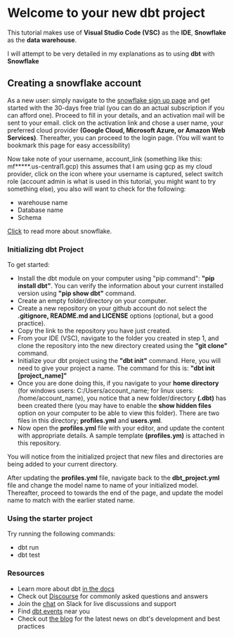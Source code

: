# Welcome to your new dbt project

This tutorial makes use of **Visual Studio Code (VSC)** as the **IDE**, **Snowflake** as the **data warehouse**.

I will attempt to be very detailed in my explanations as to using **dbt** with **Snowflake**

## Creating a snowflake account

As a new user: simply navigate to the [snowflake sign up page](https://signup.snowflake.com/?_ga=2.39988834.1303182868.1634285132-1006226680.1634285132) and get started with the 30-days free trial (you can do an actual subscription if you can afford one). Proceed to fill in your details, and an activation mail will be sent to your email. click on the activation link and chose a user name, your preferred cloud provider **(Google Cloud, Microsoft Azure, or Amazon Web Services)**. Thereafter, you can proceed to the login page. (You will want to bookmark this page for easy accessibility)

Now take note of your username, account_link (something like this: mf*****.us-central1.gcp) this assumes that I am using gcp as my cloud provider, click on the icon where your username is captured, select switch role (account admin is what is used in this tutorial, you might want to try something else), you also will want to check for the following:

- warehouse name
- Database name
- Schema

[Click](https://docs.snowflake.com/en/user-guide/setup.html) to read more about snowflake.

### Initializing dbt Project

To get started:

- Install the dbt module on your computer using "pip command": **"pip install dbt"**. You can verify the information about your current installed version using **"pip show dbt"** command.
- Create an empty folder/directory on your computer.
- Create a new repository on your github account do not select the **.gitignore, README.md and LICENSE** options (optional, but a good practice).
- Copy the link to the repository you have just created.
- From your IDE (VSC), navigate to the folder you created in step 1, and clone the repository into the new directory created using the **"git clone"** command.
- Initialize your dbt project using the **"dbt init"** command. Here, you will need to give your project a name. The command for this is: **"dbt init [project_name]"**
- Once you are done doing this, if you navigate to your **home directory** (for windows users: C:/Users/account_name; for linux users: /home/account_name), you notice that a new folder/directory **(.dbt)** has been created there (you may have to enable the **show hidden files** option on your computer to be able to view this folder). There are two files in this directory; **profiles.yml** and **users.yml**.
- Now open the **profiles.yml** file with your editor, and update the content with appropriate details. A sample template **(profiles.ym)** is attached in this repository.

You will notice from the initialized project that new files and directories are being added to your current directory.

After updating the **profiles.yml** file, navigate back to the **dbt_project.yml** file and change the model name to name of your initialized model. Thereafter, proceed to towards the end of the page, and update the model name to match with the earlier stated name.
  
### Using the starter project

Try running the following commands:

- dbt run
- dbt test

### Resources

- Learn more about dbt [in the docs](https://docs.getdbt.com/docs/introduction)
- Check out [Discourse](https://discourse.getdbt.com/) for commonly asked questions and answers
- Join the [chat](https://community.getdbt.com/) on Slack for live discussions and support
- Find [dbt events](https://events.getdbt.com) near you
- Check out [the blog](https://blog.getdbt.com/) for the latest news on dbt's development and best practices
